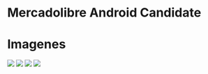 # Mercadolibre Android Candidate

# Imagenes 

![](http://res.cloudinary.com/dzidwrnnv/image/upload/v1526265587/Screenshot_20180513-233129.png)
![](http://res.cloudinary.com/dzidwrnnv/image/upload/v1526265587/Screenshot_20180513-233054.png) 
![](http://res.cloudinary.com/dzidwrnnv/image/upload/v1526265588/Screenshot_20180513-233142.png)
![](http://res.cloudinary.com/dzidwrnnv/image/upload/v1526265587/Screenshot_20180513-233154.png)

